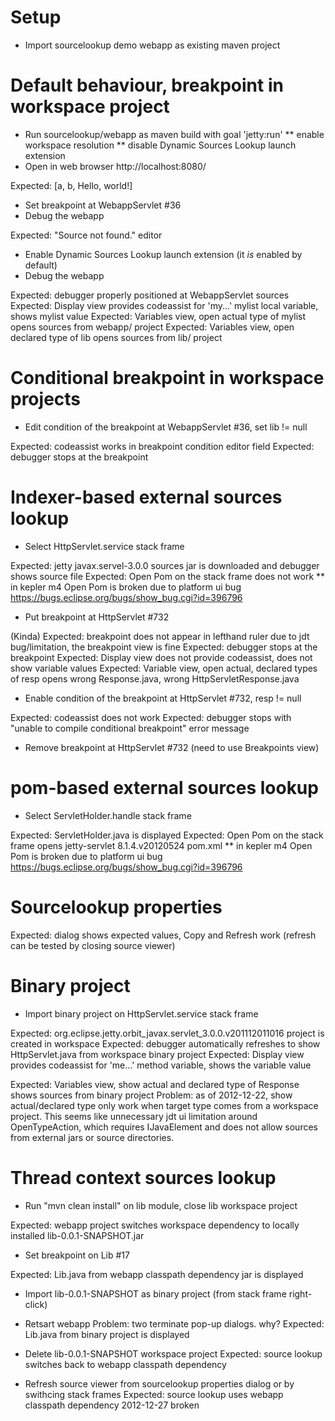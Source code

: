# Setup

* Import sourcelookup demo webapp as existing maven project

# Default behaviour, breakpoint in workspace project

* Run sourcelookup/webapp as maven build with goal 'jetty:run'
** enable workspace resolution
** disable Dynamic Sources Lookup launch extension
* Open in web browser http://localhost:8080/

Expected: [a, b, Hello, world!]

* Set breakpoint at WebappServlet #36 
* Debug the webapp

Expected: "Source not found." editor

* Enable Dynamic Sources Lookup launch extension (it _is_ enabled by default)
* Debug the webapp

Expected: debugger properly positioned at WebappServlet sources
Expected: Display view provides codeassist for 'my...' mylist local variable, shows mylist value
Expected: Variables view, open actual type of mylist opens sources from webapp/ project
Expected: Variables view, open declared type of lib opens sources from lib/ project

# Conditional breakpoint in workspace projects

* Edit condition of the breakpoint at WebappServlet #36, set lib != null

Expected: codeassist works in breakpoint condition editor field
Expected: debugger stops at the breakpoint

# Indexer-based external sources lookup

* Select HttpServlet.service stack frame

Expected: jetty javax.servel-3.0.0 sources jar is downloaded and debugger shows source file
Expected: Open Pom on the stack frame does not work
** in kepler m4 Open Pom is broken due to platform ui bug https://bugs.eclipse.org/bugs/show_bug.cgi?id=396796 

* Put breakpoint at HttpServlet #732

(Kinda) Expected: breakpoint does not appear in lefthand ruler due to jdt bug/limitation, the breakpoint view is fine
Expected: debugger stops at the breakpoint
Expected: Display view does not provide codeassist, does not show variable values
Expected: Variable view, open actual, declared types of resp opens wrong Response.java, wrong HttpServletResponse.java

* Enable condition of the breakpoint at HttpServlet #732, resp != null

Expected: codeassist does not work
Expected: debugger stops with "unable to compile conditional breakpoint" error message 

* Remove breakpoint at HttpServlet #732 (need to use Breakpoints view)

# pom-based external sources lookup

* Select ServletHolder.handle stack frame

Expected: ServletHolder.java is displayed
Expected: Open Pom on the stack frame opens jetty-servlet 8.1.4.v20120524 pom.xml
** in kepler m4 Open Pom is broken due to platform ui bug https://bugs.eclipse.org/bugs/show_bug.cgi?id=396796 

# Sourcelookup properties

Expected: dialog shows expected values, Copy and Refresh work (refresh can be tested by closing source viewer)


# Binary project

* Import binary project on HttpServlet.service stack frame

Expected: org.eclipse.jetty.orbit_javax.servlet_3.0.0.v201112011016 project is created in workspace
Expected: debugger automatically refreshes to show HttpServlet.java from workspace binary project
Expected: Display view provides codeassist for 'me...' method variable, shows the variable value

Expected: Variables view, show actual and declared type of Response shows sources from binary project
Problem: as of 2012-12-22, show actual/declared type only work when target type comes from a workspace project.
         This seems like unnecessary jdt ui limitation around OpenTypeAction, which requires IJavaElement and
         does not allow sources from external jars or source directories.

# Thread context sources lookup

* Run "mvn clean install" on lib module, close lib workspace project

Expected: webapp project switches workspace dependency to locally installed lib-0.0.1-SNAPSHOT.jar

* Set breakpoint on Lib #17

Expected: Lib.java from webapp classpath dependency jar is displayed

* Import lib-0.0.1-SNAPSHOT as binary project (from stack frame right-click)
* Retsart webapp
Problem: two terminate pop-up dialogs. why?
Expected: Lib.java from binary project is displayed

* Delete lib-0.0.1-SNAPSHOT workspace project
Expected: source lookup switches back to webapp classpath dependency

* Refresh source viewer from sourcelookup properties dialog or by swithcing stack frames
Expected: source lookup uses webapp classpath dependency
   2012-12-27 broken

